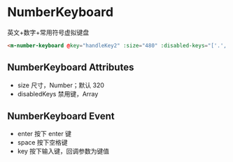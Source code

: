 # NumberKeyboard

英文+数字+常用符号虚拟键盘

```html
<m-number-keyboard @key="handleKey2" :size="480" :disabled-keys="['.', 'Space']"></m-number-keyboard>
```

## NumberKeyboard Attributes

* size 尺寸，Number；默认 320
* disabledKeys 禁用键，Array

## NumberKeyboard Event

* enter 按下 enter 键
* space 按下空格键
* key 按下输入键，回调参数为键值
